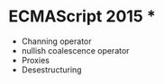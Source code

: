 # ECMAScript 2015 \*

- Channing operator
- nullish coalescence operator
- Proxies
- Desestructuring

